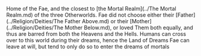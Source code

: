 
Home of the Fae, and the closest to [the Mortal Realm](../The Mortal Realm.md) of the three Otherworlds.
Fae did not choose either their [Father](../Religion/Deities/The Father Above.md) or their [Mother](../Religion/Deities/The Mother Below.md), or loved Them both equally, and thus are barred from both the Heavens and the Hells.
Humans can cross over to this world during their dreams, hence the Land of Dreams
Fae can leave at will, but tend to only do so to enter the dreams of mortals
